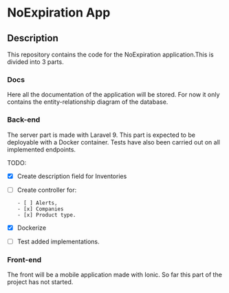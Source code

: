 # NoExpiration App

## Description

This repository contains the code for the NoExpiration application.This is divided into 3 parts.


### Docs

Here all the documentation of the application will be stored. For now it only contains the entity-relationship diagram of the database.

### Back-end

The server part is made with Laravel 9. This part is expected to be deployable with a Docker container.
Tests have also been carried out on all implemented endpoints.

TODO:
  - [x] Create description field for Inventories
  - [ ] Create controller for:
  
        - [ ] Alerts,
        - [x] Companies
        - [x] Product type.
        
  - [x] Dockerize
  - [ ] Test added implementations.
  
### Front-end

The front will be a mobile application made with Ionic. So far this part of the project has not started.

